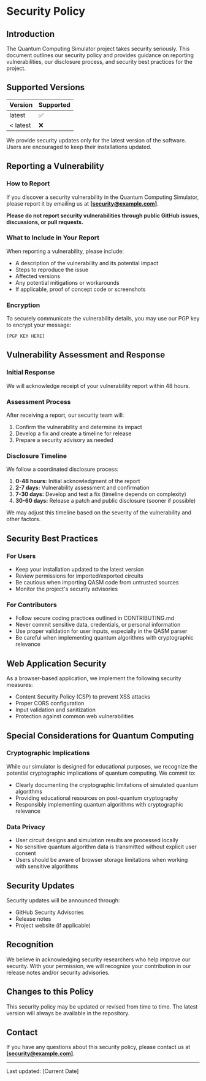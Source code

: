 # Security Policy

## Introduction

The Quantum Computing Simulator project takes security seriously. This document outlines our security policy and provides guidance on reporting vulnerabilities, our disclosure process, and security best practices for the project.

## Supported Versions

| Version | Supported          |
| ------- | ------------------ |
| latest  | :white_check_mark: |
| < latest | :x:               |

We provide security updates only for the latest version of the software. Users are encouraged to keep their installations updated.

## Reporting a Vulnerability

### How to Report

If you discover a security vulnerability in the Quantum Computing Simulator, please report it by emailing us at **[security@example.com]**. 

**Please do not report security vulnerabilities through public GitHub issues, discussions, or pull requests.**

### What to Include in Your Report

When reporting a vulnerability, please include:

- A description of the vulnerability and its potential impact
- Steps to reproduce the issue
- Affected versions
- Any potential mitigations or workarounds
- If applicable, proof of concept code or screenshots

### Encryption

To securely communicate the vulnerability details, you may use our PGP key to encrypt your message:

```
[PGP KEY HERE]
```

## Vulnerability Assessment and Response

### Initial Response

We will acknowledge receipt of your vulnerability report within 48 hours.

### Assessment Process

After receiving a report, our security team will:

1. Confirm the vulnerability and determine its impact
2. Develop a fix and create a timeline for release
3. Prepare a security advisory as needed

### Disclosure Timeline

We follow a coordinated disclosure process:

1. **0-48 hours:** Initial acknowledgment of the report
2. **2-7 days:** Vulnerability assessment and confirmation
3. **7-30 days:** Develop and test a fix (timeline depends on complexity)
4. **30-60 days:** Release a patch and public disclosure (sooner if possible)

We may adjust this timeline based on the severity of the vulnerability and other factors.

## Security Best Practices

### For Users

- Keep your installation updated to the latest version
- Review permissions for imported/exported circuits
- Be cautious when importing QASM code from untrusted sources
- Monitor the project's security advisories

### For Contributors

- Follow secure coding practices outlined in CONTRIBUTING.md
- Never commit sensitive data, credentials, or personal information
- Use proper validation for user inputs, especially in the QASM parser
- Be careful when implementing quantum algorithms with cryptographic relevance

## Web Application Security

As a browser-based application, we implement the following security measures:

- Content Security Policy (CSP) to prevent XSS attacks
- Proper CORS configuration
- Input validation and sanitization
- Protection against common web vulnerabilities

## Special Considerations for Quantum Computing

### Cryptographic Implications

While our simulator is designed for educational purposes, we recognize the potential cryptographic implications of quantum computing. We commit to:

- Clearly documenting the cryptographic limitations of simulated quantum algorithms
- Providing educational resources on post-quantum cryptography
- Responsibly implementing quantum algorithms with cryptographic relevance

### Data Privacy

- User circuit designs and simulation results are processed locally
- No sensitive quantum algorithm data is transmitted without explicit user consent
- Users should be aware of browser storage limitations when working with sensitive algorithms

## Security Updates

Security updates will be announced through:

- GitHub Security Advisories
- Release notes
- Project website (if applicable)

## Recognition

We believe in acknowledging security researchers who help improve our security. With your permission, we will recognize your contribution in our release notes and/or security advisories.

## Changes to this Policy

This security policy may be updated or revised from time to time. The latest version will always be available in the repository.

## Contact

If you have any questions about this security policy, please contact us at **[security@example.com]**.

---

Last updated: [Current Date]
